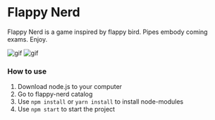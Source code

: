 Flappy Nerd
========================
Flappy Nerd is a game inspired by flappy bird. Pipes embody coming exams. Enjoy.

![gif](https://i.imgur.com/Ag8yTL0.gif)
![gif](https://i.imgur.com/FNbz5aB.gif)

### How to use
1) Download node.js to your computer
2) Go to flappy-nerd catalog
3) Use ```npm install``` or ```yarn install``` to install node-modules
4) Use ```npm start``` to start the project


